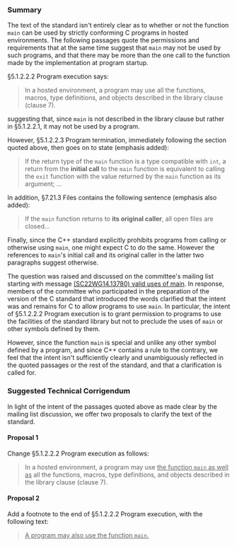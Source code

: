 ### Summary

The text of the standard isn't entirely clear as to whether or not the function
`main` can be used by strictly conforming C programs in hosted environments. The
following passages quote the permissions and requirements that at the same time
suggest that `main` may not be used by such programs, and that there may be more
than the one call to the function made by the implementation at program startup.

§5.1.2.2.2 Program execution says:

> In a hosted environment, a program may use all the functions, macros, type
> definitions, and objects described in the library clause (clause 7).

suggesting that, since `main` is not described in the library clause but rather
in §5.1.2.2.1, it may not be used by a program.

However, §5.1.2.2.3 Program termination, immediately following the section
quoted above, then goes on to state (emphasis added):

> If the return type of the `main` function is a type compatible with `int`, a
> return from the **initial call** to the `main` function is equivalent to calling
> the `exit` function with the value returned by the `main` function as its
> argument; ...

In addition, §7.21.3 Files contains the following sentence (emphasis also
added):

> If the `main` function returns to **its original caller**, all open files are
> closed...

Finally, since the C\+\+ standard explicitly prohibits programs from calling or
otherwise using `main`, one might expect C to do the same. However the
references to `main`'s initial call and its original caller in the latter two
paragraphs suggest otherwise.

The question was raised and discussed on the committee's mailing list starting
with message [(SC22WG14.13780) valid uses of
main](https://www.open-std.org/jtc1/sc22/wg14/13780). In response, members of
the committee who participated in the preparation of the version of the C
standard that introduced the words clarified that the intent was and remains for
C to allow programs to use `main`. In particular, the intent of §5.1.2.2.2
Program execution is to grant permission to programs to use the facilities of
the standard library but not to preclude the uses of `main` or other symbols
defined by them.

However, since the function `main` is special and unlike any other symbol
defined by a program, and since C\+\+ contains a rule to the contrary, we feel
that the intent isn't sufficiently clearly and unambiguously reflected in the
quoted passages or the rest of the standard, and that a clarification is called
for.

### Suggested Technical Corrigendum

In light of the intent of the passages quoted above as made clear by the mailing
list discussion, we offer two proposals to clarify the text of the standard.

#### Proposal 1

Change §5.1.2.2.2 Program execution as follows:

> In a hosted environment, a program may use <u>the function `main` as well as</u>
> all the functions, macros, type definitions, and objects described in the
> library clause (clause 7).

#### Proposal 2

Add a footnote to the end of §5.1.2.2.2 Program execution, with the following
text:

> <u>A program may also use the function `main`.</u>
